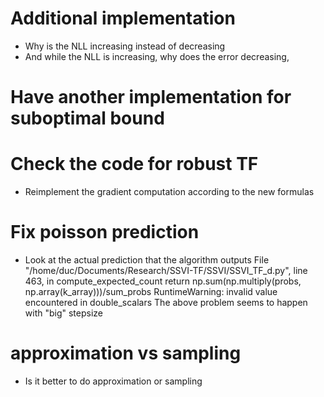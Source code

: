 # Additional implementation
- Why is the NLL increasing instead of decreasing
- And while the NLL is increasing, why does the error decreasing, 

# Have another implementation for suboptimal bound

# Check the code for robust TF
- Reimplement the gradient computation according to the new formulas

# Fix poisson prediction
- Look at the actual prediction that the algorithm outputs
  File "/home/duc/Documents/Research/SSVI-TF/SSVI/SSVI_TF_d.py", line 463, in compute_expected_count
    return np.sum(np.multiply(probs, np.array(k_array)))/sum_probs
RuntimeWarning: invalid value encountered in double_scalars
The above problem seems to happen with "big" stepsize

# approximation vs sampling
- Is it better to do approximation or sampling
